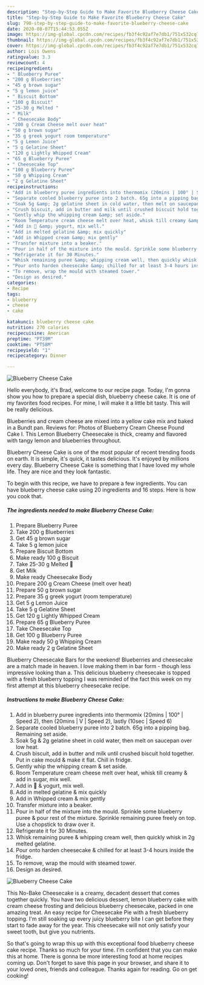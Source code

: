 ```yaml
---
description: "Step-by-Step Guide to Make Favorite Blueberry Cheese Cake"
title: "Step-by-Step Guide to Make Favorite Blueberry Cheese Cake"
slug: 790-step-by-step-guide-to-make-favorite-blueberry-cheese-cake
date: 2020-08-07T15:44:53.055Z
image: https://img-global.cpcdn.com/recipes/fb3f4c92af7e7db1/751x532cq70/blueberry-cheese-cake-recipe-main-photo.jpg
thumbnail: https://img-global.cpcdn.com/recipes/fb3f4c92af7e7db1/751x532cq70/blueberry-cheese-cake-recipe-main-photo.jpg
cover: https://img-global.cpcdn.com/recipes/fb3f4c92af7e7db1/751x532cq70/blueberry-cheese-cake-recipe-main-photo.jpg
author: Lois Owens
ratingvalue: 3.3
reviewcount: 4
recipeingredient:
- " Blueberry Puree"
- "200 g Blueberries"
- "45 g brown sugar"
- "5 g lemon juice"
- " Biscuit Bottom"
- "100 g Biscuit"
- "25-30 g Melted "
- " Milk"
- " Cheesecake Body"
- "200 g Cream Cheese melt over heat"
- "50 g brown sugar"
- "35 g greek yogurt room temperature"
- "5 g Lemon Juice"
- "5 g Gelatine Sheet"
- "120 g Lightly Whipped Cream"
- "65 g Blueberry Puree"
- " Cheesecake Top"
- "100 g Blueberry Puree"
- "50 g Whipping Cream"
- "2 g Gelatine Sheet"
recipeinstructions:
- "Add in blueberry puree ingredients into thermomix (20mins | 100° | Speed 2), then (20mins | V | Speed 2), lastly (10sec | Speed 6)"
- "Separate cooled blueberry puree into 2 batch. 65g into a pipping bag. Remaining set aside."
- "Soak 5g &amp; 2g gelatine sheet in cold water, then melt on saucepan over low heat."
- "Crush biscuit, add in butter and milk until crushed biscuit hold together. Put in cake mould &amp; make it flat. Chill in fridge."
- "Gently whip the whipping cream &amp; set aside."
- "Room Temperature cream cheese melt over heat, whisk till creamy &amp; add in sugar, mix well."
- "Add in 🍋 &amp; yogurt, mix well."
- "Add in melted gelatine &amp; mix quickly"
- "Add in Whipped cream &amp; mix gently"
- "Transfer mixture into a beaker."
- "Pour in half of the mixture into the mould. Sprinkle some blueberry puree &amp; pour rest of the mixture. Sprinkle remaining puree freely on top. Use a chopstick to draw over it."
- "Refrigerate it for 30 Minutes."
- "Whisk remaining puree &amp; whipping cream well, then quickly whisk in 2g melted gelatine."
- "Pour onto harden cheesecake &amp; chilled for at least 3-4 hours inside the fridge."
- "To remove, wrap the mould with steamed tower."
- "Design as desired."
categories:
- Recipe
tags:
- blueberry
- cheese
- cake

katakunci: blueberry cheese cake 
nutrition: 270 calories
recipecuisine: American
preptime: "PT39M"
cooktime: "PT58M"
recipeyield: "1"
recipecategory: Dinner

---
```



![Blueberry Cheese Cake](https://img-global.cpcdn.com/recipes/fb3f4c92af7e7db1/751x532cq70/blueberry-cheese-cake-recipe-main-photo.jpg)

Hello everybody, it's Brad, welcome to our recipe page. Today, I'm gonna show you how to prepare a special dish, blueberry cheese cake. It is one of my favorites food recipes. For mine, I will make it a little bit tasty. This will be really delicious.

Blueberries and cream cheese are mixed into a yellow cake mix and baked in a Bundt pan. Reviews for: Photos of Blueberry Cream Cheese Pound Cake I. This Lemon Blueberry Cheesecake is thick, creamy and flavored with tangy lemon and blueberries throughout.

Blueberry Cheese Cake is one of the most popular of recent trending foods on earth. It is simple, it's quick, it tastes delicious. It's enjoyed by millions every day. Blueberry Cheese Cake is something that I have loved my whole life. They are nice and they look fantastic.


To begin with this recipe, we have to prepare a few ingredients. You can have blueberry cheese cake using 20 ingredients and 16 steps. Here is how you cook that.

<!--inarticleads1-->

##### The ingredients needed to make Blueberry Cheese Cake:

1. Prepare  Blueberry Puree
1. Take 200 g Blueberries
1. Get 45 g brown sugar
1. Take 5 g lemon juice
1. Prepare  Biscuit Bottom
1. Make ready 100 g Biscuit
1. Take 25-30 g Melted 🧈
1. Get  Milk
1. Make ready  Cheesecake Body
1. Prepare 200 g Cream Cheese (melt over heat)
1. Prepare 50 g brown sugar
1. Prepare 35 g greek yogurt (room temperature)
1. Get 5 g Lemon Juice
1. Take 5 g Gelatine Sheet
1. Get 120 g Lightly Whipped Cream
1. Prepare 65 g Blueberry Puree
1. Take  Cheesecake Top
1. Get 100 g Blueberry Puree
1. Make ready 50 g Whipping Cream
1. Make ready 2 g Gelatine Sheet


Blueberry Cheesecake Bars for the weekend! Blueberries and cheesecake are a match made in heaven. I love making them in bar form - though less impressive looking than a. This delicious blueberry cheesecake is topped with a fresh blueberry topping I was reminded of the fact this week on my first attempt at this blueberry cheesecake recipe. 

<!--inarticleads2-->

##### Instructions to make Blueberry Cheese Cake:

1. Add in blueberry puree ingredients into thermomix (20mins | 100° | Speed 2), then (20mins | V | Speed 2), lastly (10sec | Speed 6)
1. Separate cooled blueberry puree into 2 batch. 65g into a pipping bag. Remaining set aside.
1. Soak 5g &amp; 2g gelatine sheet in cold water, then melt on saucepan over low heat.
1. Crush biscuit, add in butter and milk until crushed biscuit hold together. Put in cake mould &amp; make it flat. Chill in fridge.
1. Gently whip the whipping cream &amp; set aside.
1. Room Temperature cream cheese melt over heat, whisk till creamy &amp; add in sugar, mix well.
1. Add in 🍋 &amp; yogurt, mix well.
1. Add in melted gelatine &amp; mix quickly
1. Add in Whipped cream &amp; mix gently
1. Transfer mixture into a beaker.
1. Pour in half of the mixture into the mould. Sprinkle some blueberry puree &amp; pour rest of the mixture. Sprinkle remaining puree freely on top. Use a chopstick to draw over it.
1. Refrigerate it for 30 Minutes.
1. Whisk remaining puree &amp; whipping cream well, then quickly whisk in 2g melted gelatine.
1. Pour onto harden cheesecake &amp; chilled for at least 3-4 hours inside the fridge.
1. To remove, wrap the mould with steamed tower.
1. Design as desired.
<img src="//assets-global.cpcdn.com/assets/icons/button_play-2c75c40dde080a61004c1f40b05d8f140eaff45d7e9e6481dc71c63d2e7c4909.png" alt="Blueberry Cheese Cake">

This No-Bake Cheesecake is a creamy, decadent dessert that comes together quickly. You have two delicious dessert, lemon blueberry cake with cream cheese frosting and delicious blueberry cheesecake, packed in one amazing treat. An easy recipe for Cheesecake Pie with a fresh blueberry topping. I&#39;m still soaking up every juicy blueberry bite I can get before they start to fade away for the year. This cheesecake will not only satisfy your sweet tooth, but give you nutrients. 

So that's going to wrap this up with this exceptional food blueberry cheese cake recipe. Thanks so much for your time. I'm confident that you can make this at home. There is gonna be more interesting food at home recipes coming up. Don't forget to save this page in your browser, and share it to your loved ones, friends and colleague. Thanks again for reading. Go on get cooking!
